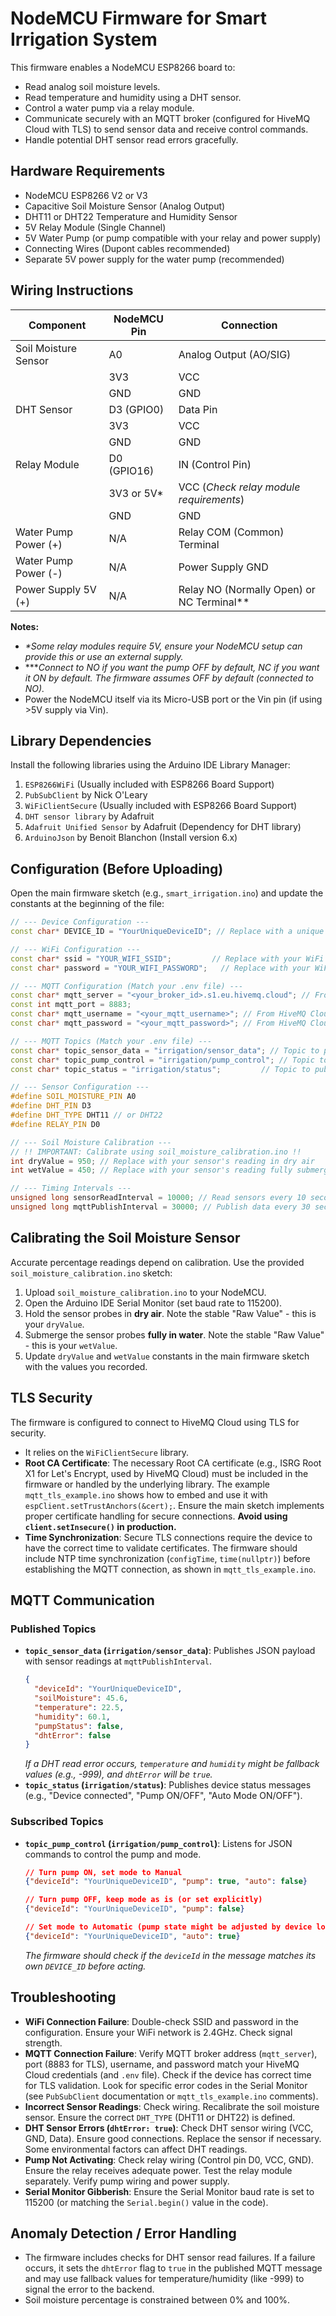 # NodeMCU Firmware for Smart Irrigation System

This firmware enables a NodeMCU ESP8266 board to:
- Read analog soil moisture levels.
- Read temperature and humidity using a DHT sensor.
- Control a water pump via a relay module.
- Communicate securely with an MQTT broker (configured for HiveMQ Cloud with TLS) to send sensor data and receive control commands.
- Handle potential DHT sensor read errors gracefully.

## Hardware Requirements

- NodeMCU ESP8266 V2 or V3
- Capacitive Soil Moisture Sensor (Analog Output)
- DHT11 or DHT22 Temperature and Humidity Sensor
- 5V Relay Module (Single Channel)
- 5V Water Pump (or pump compatible with your relay and power supply)
- Connecting Wires (Dupont cables recommended)
- Separate 5V power supply for the water pump (recommended)

## Wiring Instructions

| Component             | NodeMCU Pin | Connection                                      |
| --------------------- | ----------- | ----------------------------------------------- |
| Soil Moisture Sensor  | A0          | Analog Output (AO/SIG)                          |
|                       | 3V3         | VCC                                             |
|                       | GND         | GND                                             |
| DHT Sensor            | D3 (GPIO0)  | Data Pin                                        |
|                       | 3V3         | VCC                                             |
|                       | GND         | GND                                             |
| Relay Module          | D0 (GPIO16) | IN (Control Pin)                                |
|                       | 3V3 or 5V*  | VCC (*Check relay module requirements*)         |
|                       | GND         | GND                                             |
| Water Pump Power (+)  | N/A         | Relay COM (Common) Terminal                     |
| Water Pump Power (-)  | N/A         | Power Supply GND                                |
| Power Supply 5V (+)   | N/A         | Relay NO (Normally Open) or NC Terminal**       |

**Notes:**
- *\*Some relay modules require 5V, ensure your NodeMCU setup can provide this or use an external supply.*
- *\***Connect to NO if you want the pump OFF by default, NC if you want it ON by default. The firmware assumes OFF by default (connected to NO).*
- Power the NodeMCU itself via its Micro-USB port or the Vin pin (if using >5V supply via Vin).

## Library Dependencies

Install the following libraries using the Arduino IDE Library Manager:

1.  `ESP8266WiFi` (Usually included with ESP8266 Board Support)
2.  `PubSubClient` by Nick O'Leary
3.  `WiFiClientSecure` (Usually included with ESP8266 Board Support)
4.  `DHT sensor library` by Adafruit
5.  `Adafruit Unified Sensor` by Adafruit (Dependency for DHT library)
6.  `ArduinoJson` by Benoit Blanchon (Install version 6.x)

## Configuration (Before Uploading)

Open the main firmware sketch (e.g., `smart_irrigation.ino`) and update the constants at the beginning of the file:

```cpp
// --- Device Configuration ---
const char* DEVICE_ID = "YourUniqueDeviceID"; // Replace with a unique ID for this device

// --- WiFi Configuration ---
const char* ssid = "YOUR_WIFI_SSID";         // Replace with your WiFi network name
const char* password = "YOUR_WIFI_PASSWORD";   // Replace with your WiFi password

// --- MQTT Configuration (Match your .env file) ---
const char* mqtt_server = "<your_broker_id>.s1.eu.hivemq.cloud"; // From HiveMQ Cloud
const int mqtt_port = 8883;
const char* mqtt_username = "<your_mqtt_username>"; // From HiveMQ Cloud
const char* mqtt_password = "<your_mqtt_password>"; // From HiveMQ Cloud

// --- MQTT Topics (Match your .env file) ---
const char* topic_sensor_data = "irrigation/sensor_data"; // Topic to publish sensor readings
const char* topic_pump_control = "irrigation/pump_control"; // Topic to receive pump commands
const char* topic_status = "irrigation/status";         // Topic to publish device status

// --- Sensor Configuration ---
#define SOIL_MOISTURE_PIN A0
#define DHT_PIN D3
#define DHT_TYPE DHT11 // or DHT22
#define RELAY_PIN D0

// --- Soil Moisture Calibration ---
// !! IMPORTANT: Calibrate using soil_moisture_calibration.ino !!
int dryValue = 950; // Replace with your sensor's reading in dry air
int wetValue = 450; // Replace with your sensor's reading fully submerged in water

// --- Timing Intervals ---
unsigned long sensorReadInterval = 10000; // Read sensors every 10 seconds
unsigned long mqttPublishInterval = 30000; // Publish data every 30 seconds
```

## Calibrating the Soil Moisture Sensor

Accurate percentage readings depend on calibration. Use the provided `soil_moisture_calibration.ino` sketch:

1.  Upload `soil_moisture_calibration.ino` to your NodeMCU.
2.  Open the Arduino IDE Serial Monitor (set baud rate to 115200).
3.  Hold the sensor probes in **dry air**. Note the stable "Raw Value" - this is your `dryValue`.
4.  Submerge the sensor probes **fully in water**. Note the stable "Raw Value" - this is your `wetValue`.
5.  Update `dryValue` and `wetValue` constants in the main firmware sketch with the values you recorded.

## TLS Security

The firmware is configured to connect to HiveMQ Cloud using TLS for security.
- It relies on the `WiFiClientSecure` library.
- **Root CA Certificate**: The necessary Root CA certificate (e.g., ISRG Root X1 for Let's Encrypt, used by HiveMQ Cloud) must be included in the firmware or handled by the underlying library. The example `mqtt_tls_example.ino` shows how to embed and use it with `espClient.setTrustAnchors(&cert);`. Ensure the main sketch implements proper certificate handling for secure connections. **Avoid using `client.setInsecure()` in production.**
- **Time Synchronization**: Secure TLS connections require the device to have the correct time to validate certificates. The firmware should include NTP time synchronization (`configTime`, `time(nullptr)`) before establishing the MQTT connection, as shown in `mqtt_tls_example.ino`.

## MQTT Communication

### Published Topics

-   **`topic_sensor_data` (`irrigation/sensor_data`)**: Publishes JSON payload with sensor readings at `mqttPublishInterval`.
    ```json
    {
      "deviceId": "YourUniqueDeviceID",
      "soilMoisture": 45.6,
      "temperature": 22.5,
      "humidity": 60.1,
      "pumpStatus": false,
      "dhtError": false
    }
    ```
    *If a DHT read error occurs, `temperature` and `humidity` might be fallback values (e.g., -999), and `dhtError` will be `true`.*
-   **`topic_status` (`irrigation/status`)**: Publishes device status messages (e.g., "Device connected", "Pump ON/OFF", "Auto Mode ON/OFF").

### Subscribed Topics

-   **`topic_pump_control` (`irrigation/pump_control`)**: Listens for JSON commands to control the pump and mode.
    ```json
    // Turn pump ON, set mode to Manual
    {"deviceId": "YourUniqueDeviceID", "pump": true, "auto": false}

    // Turn pump OFF, keep mode as is (or set explicitly)
    {"deviceId": "YourUniqueDeviceID", "pump": false}

    // Set mode to Automatic (pump state might be adjusted by device logic)
    {"deviceId": "YourUniqueDeviceID", "auto": true}
    ```
    *The firmware should check if the `deviceId` in the message matches its own `DEVICE_ID` before acting.*

## Troubleshooting

-   **WiFi Connection Failure**: Double-check SSID and password in the configuration. Ensure your WiFi network is 2.4GHz. Check signal strength.
-   **MQTT Connection Failure**: Verify MQTT broker address (`mqtt_server`), port (8883 for TLS), username, and password match your HiveMQ Cloud credentials (and `.env` file). Check if the device has correct time for TLS validation. Look for specific error codes in the Serial Monitor (see `PubSubClient` documentation or `mqtt_tls_example.ino` comments).
-   **Incorrect Sensor Readings**: Check wiring. Recalibrate the soil moisture sensor. Ensure the correct `DHT_TYPE` (DHT11 or DHT22) is defined.
-   **DHT Sensor Errors (`dhtError: true`)**: Check DHT sensor wiring (VCC, GND, Data). Ensure good connections. Replace the sensor if necessary. Some environmental factors can affect DHT readings.
-   **Pump Not Activating**: Check relay wiring (Control pin D0, VCC, GND). Ensure the relay receives adequate power. Test the relay module separately. Verify pump wiring and power supply.
-   **Serial Monitor Gibberish**: Ensure the Serial Monitor baud rate is set to 115200 (or matching the `Serial.begin()` value in the code).

## Anomaly Detection / Error Handling

-   The firmware includes checks for DHT sensor read failures. If a failure occurs, it sets the `dhtError` flag to `true` in the published MQTT message and may use fallback values for temperature/humidity (like -999) to signal the error to the backend.
-   Soil moisture percentage is constrained between 0% and 100%. 